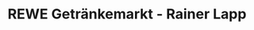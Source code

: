 ---
title: "REWE Getränkemarkt - Rainer Lapp"
url: /gelnhausen/rewe-getraenkemarkt-rainer-lapp/
shop: Getränke
---